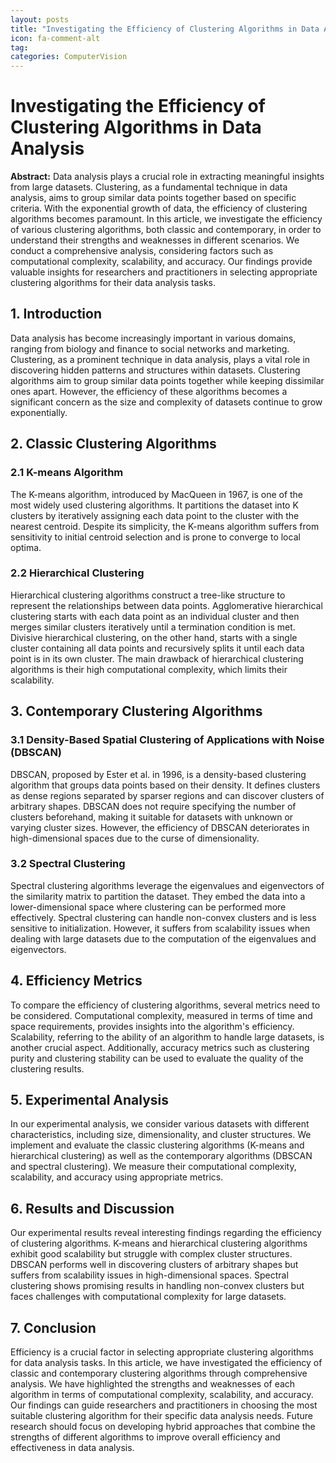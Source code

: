 ```yaml
---
layout: posts
title: "Investigating the Efficiency of Clustering Algorithms in Data Analysis"
icon: fa-comment-alt
tag:      
categories: ComputerVision
---
```



# Investigating the Efficiency of Clustering Algorithms in Data Analysis

**Abstract:**
Data analysis plays a crucial role in extracting meaningful insights from large datasets. Clustering, as a fundamental technique in data analysis, aims to group similar data points together based on specific criteria. With the exponential growth of data, the efficiency of clustering algorithms becomes paramount. In this article, we investigate the efficiency of various clustering algorithms, both classic and contemporary, in order to understand their strengths and weaknesses in different scenarios. We conduct a comprehensive analysis, considering factors such as computational complexity, scalability, and accuracy. Our findings provide valuable insights for researchers and practitioners in selecting appropriate clustering algorithms for their data analysis tasks.

## 1. Introduction
Data analysis has become increasingly important in various domains, ranging from biology and finance to social networks and marketing. Clustering, as a prominent technique in data analysis, plays a vital role in discovering hidden patterns and structures within datasets. Clustering algorithms aim to group similar data points together while keeping dissimilar ones apart. However, the efficiency of these algorithms becomes a significant concern as the size and complexity of datasets continue to grow exponentially.

## 2. Classic Clustering Algorithms
### 2.1 K-means Algorithm
The K-means algorithm, introduced by MacQueen in 1967, is one of the most widely used clustering algorithms. It partitions the dataset into K clusters by iteratively assigning each data point to the cluster with the nearest centroid. Despite its simplicity, the K-means algorithm suffers from sensitivity to initial centroid selection and is prone to converge to local optima.

### 2.2 Hierarchical Clustering
Hierarchical clustering algorithms construct a tree-like structure to represent the relationships between data points. Agglomerative hierarchical clustering starts with each data point as an individual cluster and then merges similar clusters iteratively until a termination condition is met. Divisive hierarchical clustering, on the other hand, starts with a single cluster containing all data points and recursively splits it until each data point is in its own cluster. The main drawback of hierarchical clustering algorithms is their high computational complexity, which limits their scalability.

## 3. Contemporary Clustering Algorithms
### 3.1 Density-Based Spatial Clustering of Applications with Noise (DBSCAN)
DBSCAN, proposed by Ester et al. in 1996, is a density-based clustering algorithm that groups data points based on their density. It defines clusters as dense regions separated by sparser regions and can discover clusters of arbitrary shapes. DBSCAN does not require specifying the number of clusters beforehand, making it suitable for datasets with unknown or varying cluster sizes. However, the efficiency of DBSCAN deteriorates in high-dimensional spaces due to the curse of dimensionality.

### 3.2 Spectral Clustering
Spectral clustering algorithms leverage the eigenvalues and eigenvectors of the similarity matrix to partition the dataset. They embed the data into a lower-dimensional space where clustering can be performed more effectively. Spectral clustering can handle non-convex clusters and is less sensitive to initialization. However, it suffers from scalability issues when dealing with large datasets due to the computation of the eigenvalues and eigenvectors.

## 4. Efficiency Metrics
To compare the efficiency of clustering algorithms, several metrics need to be considered. Computational complexity, measured in terms of time and space requirements, provides insights into the algorithm's efficiency. Scalability, referring to the ability of an algorithm to handle large datasets, is another crucial aspect. Additionally, accuracy metrics such as clustering purity and clustering stability can be used to evaluate the quality of the clustering results.

## 5. Experimental Analysis
In our experimental analysis, we consider various datasets with different characteristics, including size, dimensionality, and cluster structures. We implement and evaluate the classic clustering algorithms (K-means and hierarchical clustering) as well as the contemporary algorithms (DBSCAN and spectral clustering). We measure their computational complexity, scalability, and accuracy using appropriate metrics.

## 6. Results and Discussion
Our experimental results reveal interesting findings regarding the efficiency of clustering algorithms. K-means and hierarchical clustering algorithms exhibit good scalability but struggle with complex cluster structures. DBSCAN performs well in discovering clusters of arbitrary shapes but suffers from scalability issues in high-dimensional spaces. Spectral clustering shows promising results in handling non-convex clusters but faces challenges with computational complexity for large datasets.

## 7. Conclusion
Efficiency is a crucial factor in selecting appropriate clustering algorithms for data analysis tasks. In this article, we have investigated the efficiency of classic and contemporary clustering algorithms through comprehensive analysis. We have highlighted the strengths and weaknesses of each algorithm in terms of computational complexity, scalability, and accuracy. Our findings can guide researchers and practitioners in choosing the most suitable clustering algorithm for their specific data analysis needs. Future research should focus on developing hybrid approaches that combine the strengths of different algorithms to improve overall efficiency and effectiveness in data analysis.